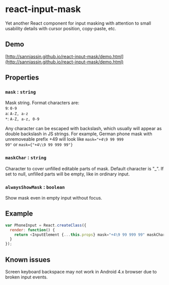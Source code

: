 # react-input-mask

Yet another React component for input masking with attention to small usability details with cursor position, copy-paste, etc.

## Demo
[http://sanniassin.github.io/react-input-mask/demo.html](http://sanniassin.github.io/react-input-mask/demo.html)

## Properties
### `mask` : `string`

Mask string. Format characters are:<br/>
<code>9</code>: <code>0-9</code><br/>
<code>a</code>: <code>A-Z, a-z</code><br/>
<code>*</code>: <code>A-Z, a-z, 0-9</code>

Any character can be escaped with backslash, which usually will appear as double backslash in JS strings. For example, German phone mask with unremoveable prefix +49 will look like <code>mask="+4\\9 99 999 99"</code> or <code>mask={"+4\\\\9 99 999 99"}</code>

### `maskChar` : `string`

Character to cover unfilled editable parts of mask. Default character is "_". If set to null, unfilled parts will be empty, like in ordinary input.

### `alwaysShowMask` : `boolean`

Show mask even in empty input without focus.

## Example
```js
var PhoneInput = React.createClass({
  render: function() {
    return <InputElement {...this.props} mask="+4\9 99 999 99" maskChar=" "/>;
  }
});
```

## Known issues
Screen keyboard backspace may not work in Android 4.x browser due to broken input events.

